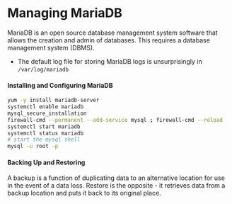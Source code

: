 # Managing MariaDB

MariaDB is an open source database management system software that allows the creation and admin of databases. This requires a database management system (DBMS). 

 * The default log file for storing MariaDB logs is unsurprisingly in `/var/log/mariadb` 


#### Installing and Configuring MariaDB

```bash
yum -y install mariadb-server
systemctl enable mariadb
mysql_secure_installation
firewall-cmd --permanent --add-service mysql ; firewall-cmd --reload
systemctl start mariadb
systemctl status mariadb
# start the mysql shell
mysql -u root -p
```

#### Backing Up and Restoring

A backup  is a function of duplicating data to an alternative location for use in the event of a data loss. Restore is the opposite - it retrieves data from a backup location and puts it back to its original place.